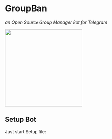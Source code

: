 # GroupBan 
_an Open Source Group Manager Bot for Telegram_ 

<img src='https://github.com/user-attachments/assets/c9531e7e-37ba-43f8-ac4f-a486136ee100' width=250 >



## Setup Bot
Just start Setup file:



